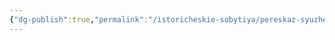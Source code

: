 ```yaml
---
{"dg-publish":true,"permalink":"/istoricheskie-sobytiya/pereskaz-syuzheta-ptv/","dgPassFrontmatter":true}
---
```


